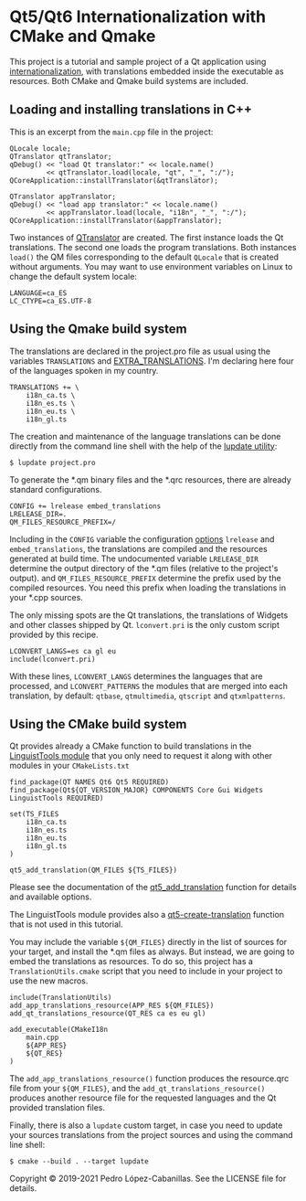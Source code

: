 # Qt5/Qt6 Internationalization with CMake and Qmake

This project is a tutorial and sample project of a Qt application using 
[internationalization](https://doc.qt.io/qt-5/internationalization.html), 
with translations embedded inside the executable as resources. Both CMake and Qmake build systems are included.

## Loading and installing translations in C++

This is an excerpt from the `main.cpp` file in the project:

    QLocale locale;
    QTranslator qtTranslator;
    qDebug() << "load Qt translator:" << locale.name()
             << qtTranslator.load(locale, "qt", "_", ":/");
    QCoreApplication::installTranslator(&qtTranslator);

    QTranslator appTranslator;
    qDebug() << "load app translator:" << locale.name()
             << appTranslator.load(locale, "i18n", "_", ":/");
    QCoreApplication::installTranslator(&appTranslator);

Two instances of [QTranslator](https://doc.qt.io/qt-5/qtranslator.html) are created. 
The first instance loads the Qt translations. The second one loads the program 
translations. Both instances `load()` the QM files corresponding to the default `QLocale` 
that is created without arguments. You may want to use environment variables on Linux to change the 
default system locale:

    LANGUAGE=ca_ES
    LC_CTYPE=ca_ES.UTF-8

## Using the Qmake build system

The translations are declared in the project.pro file as usual using the variables `TRANSLATIONS` and 
[EXTRA_TRANSLATIONS](https://doc.qt.io/qt-5/qmake-variable-reference.html#extra-translations). 
I'm declaring here four of the languages spoken in my country.

    TRANSLATIONS += \
        i18n_ca.ts \
        i18n_es.ts \
        i18n_eu.ts \
        i18n_gl.ts

The creation and maintenance of the language translations can be done directly from the command line 
shell with the help of the [lupdate utility](https://doc.qt.io/qt-5/linguist-manager.html):

    $ lupdate project.pro

To generate the *.qm binary files and the *.qrc resources, there are already standard configurations.

    CONFIG += lrelease embed_translations
    LRELEASE_DIR=.
    QM_FILES_RESOURCE_PREFIX=/
    
Including in the `CONFIG` variable the configuration [options](https://doc.qt.io/qt-5/qmake-variable-reference.html#config) 
`lrelease` and `embed_translations`, the translations are compiled and the resources generated at build time. 
The undocumented variable `LRELEASE_DIR` determine the output directory of the *.qm files 
(relative to the project's output). and `QM_FILES_RESOURCE_PREFIX` determine the prefix used by 
the compiled resources. You need this prefix when loading the translations in your *.cpp sources.

The only missing spots are the Qt translations, the translations of Widgets and other classes shipped by Qt. 
`lconvert.pri` is the only custom script provided by this recipe.

    LCONVERT_LANGS=es ca gl eu
    include(lconvert.pri)

With these lines, `LCONVERT_LANGS` determines the languages that are processed, 
and `LCONVERT_PATTERNS` the modules that are merged into each translation, 
by default: `qtbase`, `qtmultimedia`, `qtscript` and `qtxmlpatterns`.

## Using the CMake build system

Qt provides already a CMake function to build translations in the 
[LinguistTools module](https://doc.qt.io/qt-5/cmake-command-reference.html#qt5-linguisttools) 
that you only need to request it along with other modules in your `CMakeLists.txt`

    find_package(QT NAMES Qt6 Qt5 REQUIRED)
    find_package(Qt${QT_VERSION_MAJOR} COMPONENTS Core Gui Widgets LinguistTools REQUIRED)

    set(TS_FILES
        i18n_ca.ts
        i18n_es.ts
        i18n_eu.ts
        i18n_gl.ts
    )

    qt5_add_translation(QM_FILES ${TS_FILES})

Please see the documentation of the 
[qt5_add_translation](https://doc.qt.io/qt-5/qtlinguist-cmake-qt5-add-translation.html) 
function for details and available options.

The LinguistTools module provides also a 
[qt5-create-translation](https://doc.qt.io/qt-5/qtlinguist-cmake-qt5-create-translation.html) 
function that is not used in this tutorial.

You may include the variable `${QM_FILES}` directly in the list of sources for your target, 
and install the *.qm files as always. But instead, we are going to embed the translations 
as resources. To do so, this project has a `TranslationUtils.cmake` script that you need to 
include in your project to use the new macros.

    include(TranslationUtils)
    add_app_translations_resource(APP_RES ${QM_FILES})
    add_qt_translations_resource(QT_RES ca es eu gl)

    add_executable(CMakeI18n
        main.cpp
        ${APP_RES}
        ${QT_RES}
    )

The `add_app_translations_resource()` function produces the resource.qrc file from your 
`${QM_FILES}`, and the `add_qt_translations_resource()` produces another resource file for the 
requested languages and the Qt provided translation files.

Finally, there is also a `lupdate` custom target, in case you need to update your sources 
translations from the project sources and using the command line shell:

    $ cmake --build . --target lupdate

Copyright © 2019-2021 Pedro López-Cabanillas.  See the LICENSE file for details.
